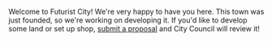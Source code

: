 Welcome to Futurist City! We're very happy to have you here. This town was just founded, so we're working on developing it. If you'd like to develop some land or set up shop, [submit a proposal](https://github.com/jordanreger/futurist.city/issues) and City Council will review it!